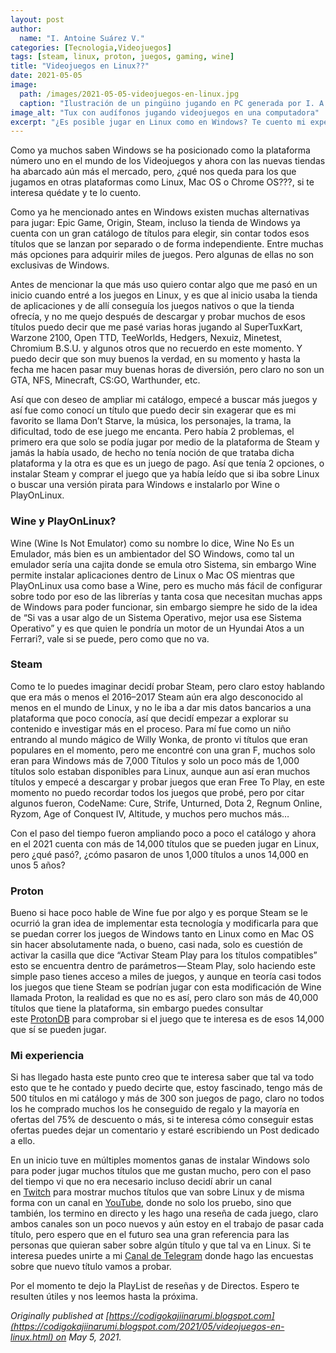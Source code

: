 ```yaml
---
layout: post
author:
  name: "I. Antoine Suárez V."
categories: [Tecnologia,Videojuegos]
tags: [steam, linux, proton, juegos, gaming, wine]
title: "Videojuegos en Linux??"
date: 2021-05-05
image:
  path: /images/2021-05-05-videojuegos-en-linux.jpg
  caption: "Ilustración de un pingüino jugando en PC generada por I. A. Suárez V."
image_alt: "Tux con audífonos jugando videojuegos en una computadora"
excerpt: "¿Es posible jugar en Linux como en Windows? Te cuento mi experiencia con Steam, Wine, Proton y cómo pasé de jugar SuperTuxKart a tener más de 500 títulos en mi biblioteca."
---
```



Como ya muchos saben Windows se ha posicionado como la plataforma número uno en el mundo de los Videojuegos y ahora con las nuevas tiendas ha abarcado aún más el mercado, pero, ¿qué nos queda para los que jugamos en otras plataformas como Linux, Mac OS o Chrome OS???, si te interesa quédate y te lo cuento.

Como ya he mencionado antes en Windows existen muchas alternativas para jugar: Epic Game, Origin, Steam, incluso la tienda de Windows ya cuenta con un gran catálogo de títulos para elegir, sin contar todos esos títulos que se lanzan por separado o de forma independiente. Entre muchas más opciones para adquirir miles de juegos. Pero algunas de ellas no son exclusivas de Windows.

Antes de mencionar la que más uso quiero contar algo que me pasó en un inicio cuando entré a los juegos en Linux, y es que al inicio usaba la tienda de aplicaciones y de allí conseguía los juegos nativos o que la tienda ofrecía, y no me quejo después de descargar y probar muchos de esos títulos puedo decir que me pasé varias horas jugando al SuperTuxKart, Warzone 2100, Open TTD, TeeWorlds, Hedgers, Nexuiz, Minetest, Chromium B.S.U. y algunos otros que no recuerdo en este momento. Y puedo decir que son muy buenos la verdad, en su momento y hasta la fecha me hacen pasar muy buenas horas de diversión, pero claro no son un GTA, NFS, Minecraft, CS:GO, Warthunder, etc.

Así que con deseo de ampliar mi catálogo, empecé a buscar más juegos y así fue como conocí un título que puedo decir sin exagerar que es mi favorito se llama Don’t Starve, la música, los personajes, la trama, la dificultad, todo de ese juego me encanta. Pero había 2 problemas, el primero era que solo se podía jugar por medio de la plataforma de Steam y jamás la había usado, de hecho no tenía noción de que trataba dicha plataforma y la otra es que es un juego de pago. Así que tenía 2 opciones, o instalar Steam y comprar el juego que ya había leído que si iba sobre Linux o buscar una versión pirata para Windows e instalarlo por Wine o PlayOnLinux.

### Wine y PlayOnLinux?

Wine (Wine Is Not Emulator) como su nombre lo dice, Wine No Es un Emulador, más bien es un ambientador del SO Windows, como tal un emulador sería una cajita donde se emula otro Sistema, sin embargo Wine permite instalar aplicaciones dentro de Linux o Mac OS mientras que PlayOnLinux usa como base a Wine, pero es mucho más fácil de configurar sobre todo por eso de las librerías y tanta cosa que necesitan muchas apps de Windows para poder funcionar, sin embargo siempre he sido de la idea de “Si vas a usar algo de un Sistema Operativo, mejor usa ese Sistema Operativo” y es que quien le pondría un motor de un Hyundai Atos a un Ferrari?, vale si se puede, pero como que no va.

### Steam

Como te lo puedes imaginar decidí probar Steam, pero claro estoy hablando que era más o menos el 2016–2017 Steam aún era algo desconocido al menos en el mundo de Linux, y no le iba a dar mis datos bancarios a una plataforma que poco conocía, así que decidí empezar a explorar su contenido e investigar más en el proceso. Para mí fue como un niño entrando al mundo mágico de Willy Wonka, de pronto vi títulos que eran populares en el momento, pero me encontré con una gran F, muchos solo eran para Windows más de 7,000 Títulos y solo un poco más de 1,000 títulos solo estaban disponibles para Linux, aunque aun así eran muchos títulos y empecé a descargar y probar juegos que eran Free To Play, en este momento no puedo recordar todos los juegos que probé, pero por citar algunos fueron, CodeName: Cure, Strife, Unturned, Dota 2, Regnum Online, Ryzom, Age of Conquest IV, Altitude, y muchos pero muchos más…

Con el paso del tiempo fueron ampliando poco a poco el catálogo y ahora en el 2021 cuenta con más de 14,000 títulos que se pueden jugar en Linux, pero ¿qué pasó?, ¿cómo pasaron de unos 1,000 títulos a unos 14,000 en unos 5 años?

### Proton

Bueno si hace poco hable de Wine fue por algo y es porque Steam se le ocurrió la gran idea de implementar esta tecnología y modificarla para que se puedan correr los juegos de Windows tanto en Linux como en Mac OS sin hacer absolutamente nada, o bueno, casi nada, solo es cuestión de activar la casilla que dice “Activar Steam Play para los títulos compatibles” esto se encuentra dentro de parámetros — Steam Play, solo haciendo este simple paso tienes acceso a miles de juegos, y aunque en teoría casi todos los juegos que tiene Steam se podrían jugar con esta modificación de Wine llamada Proton, la realidad es que no es así, pero claro son más de 40,000 títulos que tiene la plataforma, sin embargo puedes consultar este [ProtonDB](https://www.protondb.com/) para comprobar si el juego que te interesa es de esos 14,000 que sí se pueden jugar.

### Mi experiencia

Si has llegado hasta este punto creo que te interesa saber que tal va todo esto que te he contado y puedo decirte que, estoy fascinado, tengo más de 500 títulos en mi catálogo y más de 300 son juegos de pago, claro no todos los he comprado muchos los he conseguido de regalo y la mayoría en ofertas del 75% de descuento o más, si te interesa cómo conseguir estas ofertas puedes dejar un comentario y estaré escribiendo un Post dedicado a ello.

En un inicio tuve en múltiples momentos ganas de instalar Windows solo para poder jugar muchos títulos que me gustan mucho, pero con el paso del tiempo vi que no era necesario incluso decidí abrir un canal en [Twitch](https://www.twitch.tv/kajiinarumi) para mostrar muchos títulos que van sobre Linux y de misma forma con un canal en [YouTube](https://www.youtube.com/channel/UCPjT4JmZglYBRGkD1DtUJrg?sub_confirmation=1), donde no solo los pruebo, sino que también, los termino en directo y les hago una reseña de cada juego, claro ambos canales son un poco nuevos y aún estoy en el trabajo de pasar cada título, pero espero que en el futuro sea una gran referencia para las personas que quieran saber sobre algún título y que tal va en Linux. Si te interesa puedes unirte a mi [Canal de Telegram](https://t.me/KajiiNarumi) donde hago las encuestas sobre que nuevo título vamos a probar.

Por el momento te dejo la PlayList de reseñas y de Directos. Espero te resulten útiles y nos leemos hasta la próxima.

[](https://www.youtube.com/playlist?list=PLfyRETG_hY1DMhmgDehsa1OgfL4cUoCwj)

_Originally published at [https://codigokajiinarumi.blogspot.com](https://codigokajiinarumi.blogspot.com/2021/05/videojuegos-en-linux.html) on May 5, 2021._
